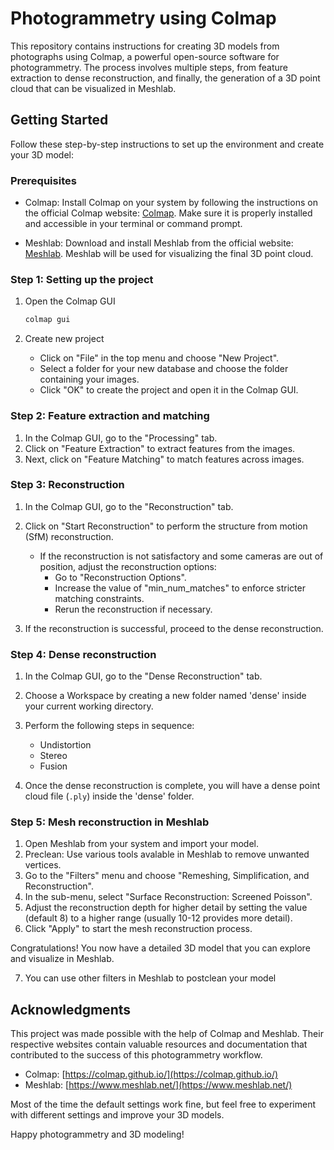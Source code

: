 # Photogrammetry using Colmap

This repository contains instructions for creating 3D models from photographs using Colmap, a powerful open-source software for photogrammetry. The process involves multiple steps, from feature extraction to dense reconstruction, and finally, the generation of a 3D point cloud that can be visualized in Meshlab.

## Getting Started

Follow these step-by-step instructions to set up the environment and create your 3D model:

### Prerequisites

- Colmap: Install Colmap on your system by following the instructions on the official Colmap website: [Colmap](https://colmap.github.io/). Make sure it is properly installed and accessible in your terminal or command prompt.

- Meshlab: Download and install Meshlab from the official website: [Meshlab](https://www.meshlab.net/). Meshlab will be used for visualizing the final 3D point cloud.

### Step 1: Setting up the project

1. Open the Colmap GUI

   ```bash
   colmap gui
   ```

2. Create new project

   - Click on "File" in the top menu and choose "New Project".
   - Select a folder for your new database and choose the folder containing your images.
   - Click "OK" to create the project and open it in the Colmap GUI.

### Step 2: Feature extraction and matching

1. In the Colmap GUI, go to the "Processing" tab.
2. Click on "Feature Extraction" to extract features from the images.
3. Next, click on "Feature Matching" to match features across images.

### Step 3: Reconstruction

1. In the Colmap GUI, go to the "Reconstruction" tab.
2. Click on "Start Reconstruction" to perform the structure from motion (SfM) reconstruction.

   - If the reconstruction is not satisfactory and some cameras are out of position, adjust the reconstruction options:
     - Go to "Reconstruction Options".
     - Increase the value of "min_num_matches" to enforce stricter matching constraints.
     - Rerun the reconstruction if necessary.

3. If the reconstruction is successful, proceed to the dense reconstruction.

### Step 4: Dense reconstruction

1. In the Colmap GUI, go to the "Dense Reconstruction" tab.
2. Choose a Workspace by creating a new folder named 'dense' inside your current working directory.
3. Perform the following steps in sequence:
   - Undistortion
   - Stereo
   - Fusion

4. Once the dense reconstruction is complete, you will have a dense point cloud file (`.ply`) inside the 'dense' folder.

### Step 5: Mesh reconstruction in Meshlab

1. Open Meshlab from your system and import your model.
2. Preclean: Use various tools avalable in Meshlab to remove unwanted vertices.
3. Go to the "Filters" menu and choose "Remeshing, Simplification, and Reconstruction".
4. In the sub-menu, select "Surface Reconstruction: Screened Poisson".
5. Adjust the reconstruction depth for higher detail by setting the value (default 8) to a higher range (usually 10-12 provides more detail).
6. Click "Apply" to start the mesh reconstruction process.

Congratulations! You now have a detailed 3D model that you can explore and visualize in Meshlab.

7. You can use other filters in Meshlab to postclean your model

## Acknowledgments

This project was made possible with the help of Colmap and Meshlab. Their respective websites contain valuable resources and documentation that contributed to the success of this photogrammetry workflow.

- Colmap: [https://colmap.github.io/](https://colmap.github.io/)
- Meshlab: [https://www.meshlab.net/](https://www.meshlab.net/)

Most of the time the default settings work fine, but feel free to experiment with different settings and improve your 3D models.

Happy photogrammetry and 3D modeling!